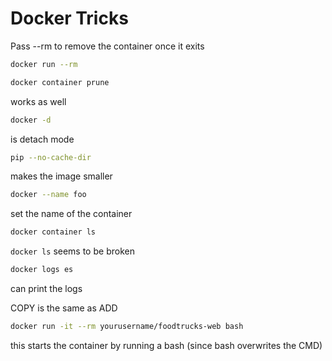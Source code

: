 # Docker Tricks
Pass --rm to remove the container once it exits
~~~bash
docker run --rm
~~~

~~~bash
docker container prune
~~~
works as well

~~~bash
docker -d
~~~

is detach mode

~~~bash
pip --no-cache-dir
~~~
makes the image smaller

~~~bash
docker --name foo
~~~
set the name of the container

~~~bash
docker container ls
~~~
`docker ls` seems to be broken

~~~bash
docker logs es
~~~
can print the logs

COPY is the same as ADD

~~~bash
docker run -it --rm yourusername/foodtrucks-web bash
~~~
this starts the container by running a bash (since bash overwrites the CMD)